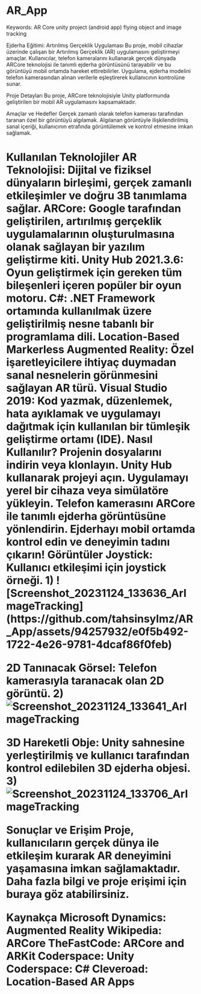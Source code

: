 # AR_App
Keywords:
AR Core unity project (android app) flying object and image tracking

Ejderha Eğitimi: Artırılmış Gerçeklik Uygulaması
Bu proje, mobil cihazlar üzerinde çalışan bir Artırılmış Gerçeklik (AR) uygulamasını geliştirmeyi amaçlar. Kullanıcılar, telefon kameralarını kullanarak gerçek dünyada ARCore teknolojisi ile tanımlı ejderha görüntüsünü tarayabilir ve bu görüntüyü mobil ortamda hareket ettirebilirler. Uygulama, ejderha modelini telefon kamerasından alınan verilerle eşleştirerek kullanıcının kontrolüne sunar.

Proje Detayları
Bu proje, ARCore teknolojisiyle Unity platformunda geliştirilen bir mobil AR uygulamasını kapsamaktadır.

Amaçlar ve Hedefler
Gerçek zamanlı olarak telefon kamerası tarafından taranan özel bir görüntüyü algılamak.
Algılanan görüntüyle ilişkilendirilmiş sanal içeriği, kullanıcının etrafında görüntülemek ve kontrol etmesine imkan sağlamak.

<h1>Kullanılan Teknolojiler
AR Teknolojisi: Dijital ve fiziksel dünyaların birleşimi, gerçek zamanlı etkileşimler ve doğru 3B tanımlama sağlar.
ARCore: Google tarafından geliştirilen, artırılmış gerçeklik uygulamalarının oluşturulmasına olanak sağlayan bir yazılım geliştirme kiti.
Unity Hub 2021.3.6: Oyun geliştirmek için gereken tüm bileşenleri içeren popüler bir oyun motoru.
C#: .NET Framework ortamında kullanılmak üzere geliştirilmiş nesne tabanlı bir programlama dili.
Location-Based Markerless Augmented Reality: Özel işaretleyicilere ihtiyaç duymadan sanal nesnelerin görünmesini sağlayan AR türü.
Visual Studio 2019: Kod yazmak, düzenlemek, hata ayıklamak ve uygulamayı dağıtmak için kullanılan bir tümleşik geliştirme ortamı (IDE).
Nasıl Kullanılır?
Projenin dosyalarını indirin veya klonlayın.
Unity Hub kullanarak projeyi açın.
Uygulamayı yerel bir cihaza veya simülatöre yükleyin.
Telefon kamerasını ARCore ile tanımlı ejderha görüntüsüne yönlendirin.
Ejderhayı mobil ortamda kontrol edin ve deneyimin tadını çıkarın!
Görüntüler
Joystick: Kullanıcı etkileşimi için joystick örneği.
1)
![Screenshot_20231124_133636_ArImageTracking](https://github.com/tahsinsylmz/AR_App/assets/94257932/e0f5b492-1722-4e26-9781-4dcaf86f0feb)


2D Tanınacak Görsel: Telefon kamerasıyla taranacak olan 2D görüntü.
2)
![Screenshot_20231124_133641_ArImageTracking](https://github.com/tahsinsylmz/AR_App/assets/94257932/a6bed633-d635-4dd7-aa68-1a04f2473092)


3D Hareketli Obje: Unity sahnesine yerleştirilmiş ve kullanıcı tarafından kontrol edilebilen 3D ejderha objesi.
3)
![Screenshot_20231124_133706_ArImageTracking](https://github.com/tahsinsylmz/AR_App/assets/94257932/1210355a-c292-44a0-95f1-4bc8be61c516)



Sonuçlar ve Erişim
Proje, kullanıcıların gerçek dünya ile etkileşim kurarak AR deneyimini yaşamasına imkan sağlamaktadır. Daha fazla bilgi ve proje erişimi için buraya göz atabilirsiniz.




Kaynakça
Microsoft Dynamics: Augmented Reality
Wikipedia: ARCore
TheFastCode: ARCore and ARKit
Coderspace: Unity
Coderspace: C#
Cleveroad: Location-Based AR Apps


